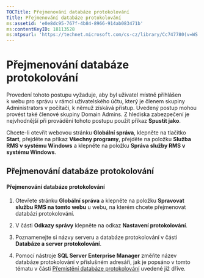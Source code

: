 ```yaml
---
TOCTitle: Přejmenování databáze protokolování
Title: Přejmenování databáze protokolování
ms:assetid: 'e0e8dc95-767f-4b84-8966-914ab083471b'
ms:contentKeyID: 18113528
ms:mtpsurl: 'https://technet.microsoft.com/cs-cz/library/Cc747780(v=WS.10)'
---
```


Přejmenování databáze protokolování
===================================

Provedení tohoto postupu vyžaduje, aby byl uživatel místně přihlášen k webu pro správu v rámci uživatelského účtu, který je členem skupiny Administrators v počítači, k němuž získává přístup. Uvedený postup mohou provést také členové skupiny Domain Admins. Z hlediska zabezpečení je nejvhodnější při provádění tohoto postupu použít příkaz **Spustit jako**.

Chcete-li otevřít webovou stránku **Globální správa**, klepněte na tlačítko **Start**, přejděte na příkaz **Všechny programy**, přejděte na položku **Služba RMS v systému Windows** a klepněte na položku **Správa služby RMS v systému Windows**.

Přejmenování databáze protokolování
-----------------------------------

#### Přejmenování databáze protokolování

1.  Otevřete stránku **Globální správa** a klepněte na položku **Spravovat službu RMS na tomto webu** u webu, na kterém chcete přejmenovat databázi protokolování.

2.  V části **Odkazy správy** klepněte na odkaz **Nastavení protokolování**.

3.  Poznamenejte si názvy serveru a databáze protokolování v části **Databáze a server protokolování**.

4.  Pomocí nástroje **SQL Server Enterprise Manager** změňte název databáze protokolování v příslušném adresáři, jak je popsáno v tomto tématu v části [Přemístění databáze protokolování](https://technet.microsoft.com/34ea8045-dc94-422e-9601-29927cfc1534) uvedené již dříve.
